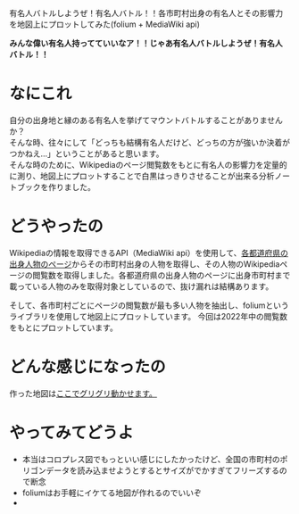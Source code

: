 有名人バトルしようぜ！有名人バトル！！各市町村出身の有名人とその影響力を地図上にプロットしてみた(folium + MediaWiki api)

**みんな偉い有名人持ってていいなア！！じゃあ有名人バトルしようぜ！有名人バトル！！**

# なにこれ
自分の出身地と縁のある有名人を挙げてマウントバトルすることがありませんか？  
そんな時、往々にして「どっちも結構有名人だけど、どっちの方が強いか決着がつかねえ…」ということがあると思います。  
そんな時のために、Wikipediaのページ閲覧数をもとに有名人の影響力を定量的に測り、地図上にプロットすることで白黒はっきりさせることが出来る分析ノートブックを作りました。

# どうやったの
Wikipediaの情報を取得できるAPI（MediaWiki api）を使用して、[各都道府県の出身人物のページ](https://ja.wikipedia.org/wiki/Category:%E6%97%A5%E6%9C%AC%E3%81%AE%E9%83%BD%E9%81%93%E5%BA%9C%E7%9C%8C%E5%87%BA%E8%BA%AB%E5%88%A5%E3%81%AE%E4%BA%BA%E5%90%8D%E4%B8%80%E8%A6%A7)からその市町村出身の人物を取得し、その人物のWikipediaページの閲覧数を取得しました。各都道府県の出身人物のページに出身市町村まで載っている人物のみを取得対象としているので、抜け漏れは結構あります。

そして、各市町村ごとにページの閲覧数が最も多い人物を抽出し、foliumというライブラリを使用して地図上にプロットしています。
今回は2022年中の閲覧数をもとにプロットしています。

# どんな感じになったの

作った地図は[ここでグリグリ動かせます。](https://nbviewer.org/github/welshonionman/celebrity_battle/blob/master/celebrity_impact.ipynb)

# やってみてどうよ
- 本当はコロプレス図でもっといい感じにしたかったけど、全国の市町村のポリゴンデータを読み込ませようとするとサイズがでかすぎてフリーズするので断念
- foliumはお手軽にイケてる地図が作れるのでいいぞ
- 
